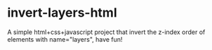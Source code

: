 # invert-layers-html
A simple html+css+javascript project that invert the z-index order of elements with name="layers", have fun!
